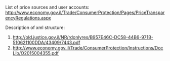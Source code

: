 List of price sources and user accounts:
http://www.economy.gov.il/Trade/ConsumerProtection/Pages/PriceTransparencyRegulations.aspx

Description of xml structure:

1. http://old.justice.gov.il/NR/rdonlyres/B957E46C-DC58-44B6-971B-510621100DDA/43409/7443.pdf
1. http://www.economy.gov.il/Trade/ConsumerProtection/Instructions/DocLib/O2015004355.pdf
